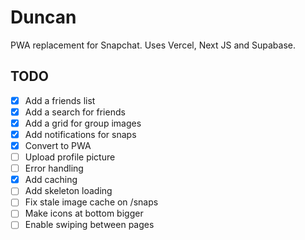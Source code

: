 # Duncan

PWA replacement for Snapchat. Uses Vercel, Next JS and Supabase.

## TODO

- [x] Add a friends list
- [x] Add a search for friends
- [x] Add a grid for group images
- [x] Add notifications for snaps
- [x] Convert to PWA
- [ ] Upload profile picture
- [ ] Error handling
- [x] Add caching
- [ ] Add skeleton loading
- [ ] Fix stale image cache on /snaps
- [ ] Make icons at bottom bigger
- [ ] Enable swiping between pages
